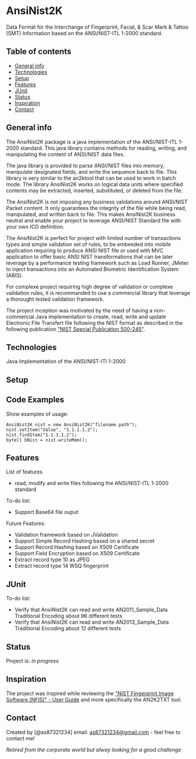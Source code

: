 # AnsiNist2K

Data Format for the Interchange of Fingerprint, Facial, &amp; Scar Mark &amp; Tattoo (SMT) Information based on the ANSI/NIST-ITL 1-2000 standard.

## Table of contents
* [General info](#general-info)
* [Technologies](#technologies)
* [Setup](#setup)
* [Features](#features)
* [JUnit](#JUnit)
* [Status](#status)
* [Inspiration](#inspiration)
* [Contact](#contact)

## General info

The AnsiNist2K package is a java implementation of the ANSI/NIST-ITL 1-2000 standard. This java library contains methods for reading, writing, and manipulating the content of ANSI/NIST data files. 

The java library is provided to parse ANSI/NIST files into memory, manipulate designated fields, and write the sequence back to file. This library is very similar to the an2ktool that can be used to work in batch mode. The library AnsiNist2K works on logical data units where specified contents may be extracted, inserted, substituted, or deleted from the file.

The AnsiNist2K is not imposing any business validations around ANSI/NIST Packet content. It only guarantees the integrity of the file while being read, manipulated, and written back to file. This makes AnsiNist2K business neutral and enable your project to leverage ANSI/NIST Standard file with your own ICD definition.

The AnsiNist2K is perfect for project with limited number of transactions types and simple validation set of rules, to be embeeded into mobile application requiring to produce ANSI NIST file or used with MVC application to offer basic ANSI NIST transformations that can be later leverage by a performance testing framework such as Load Runner, JMeter to inject transactions into an Automated Biometric Identification System (ABIS).

For complexe project requiring high degree of validation or complexe validation rules, it is recommanded to use a commercial library that leverage a thorought tested validation framework.

The project inception was motivated by the need of having a non-commercial Java implementation to create, read, write and update Electronic File Transfert file following the NIST format as described in the following publication ["NIST Special Publication 500-245"](https://www.nist.gov/system/files/documents/itl/ansi/sp500-245-a16.pdf).

## Technologies
Java Implementation of the ANSI/NIST-ITI 1-2000

## Setup
<tbd>

## Code Examples
Show examples of usage:

```
AnsiNist2K nist = new AnsiNist2K("filename path");
nist.setItem("Value", "1.1.1.1.2");
nist.findItem("1.1.1.1.2");
byte[] bNist = nist.writeMem();
```

## Features
List of features 
* read, modify and write files following the ANSI/NIST-ITL 1-2000 standard

To-do list:
* Support Base64 file ouput

Future Features:
* Validation framework based on JValidation
* Support Simple Record Hashing based on a shared secret
* Support Record Hashing based on X509 Certificate
* Support Field Encryption based on X509 Certificate
* Extract record type 10 as JPEG
* Extract record type 14 WSQ fingerprint

## JUnit

To-do list:

* Verify that AnsiNist2K can read and write AN2011_Sample_Data Traditional Encoding about 96 different tests
* Verify that AnsiNist2K can read and write AN2013_Sample_Data Traditional Encoding about 12 different tests

## Status
Project is: _in progress_

## Inspiration
The project was inspired while reviewing the ["NIST Fingerprint Image Software (NFIS)" - User Guide](https://www.govinfo.gov/content/pkg/GOVPUB-C13-207080ee482017f6266cfac32d4efd16/pdf/GOVPUB-C13-207080ee482017f6266cfac32d4efd16.pdf) and more specifically the AN2K2TXT tool.

## Contact
Created by [@as87321234]  email: as87321234@gmail.com - feel free to contact me!

_Retired from the corporate world but alway looking for a good challenge_ 
